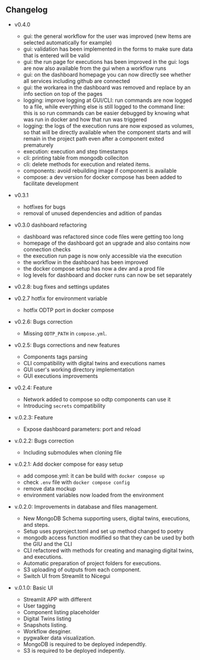 ## Changelog

- v0.4.0
    - gui: the general workflow for the user was improved (new Items are selected automatically for example)
    - gui: validation has been implemented in the forms to make sure data that is entered will be valid
    - gui: the run page for executions has been improved in the gui: logs are now also available from the gui when a workflow runs
    - gui: on the dashboard homepage you can now directly see whether all services including github are connected
    - gui: the workarea in the dashboard was removed and replace by an info section on top of the pages
    - logging: improve logging at GUI/CLI: run commands are now logged to a file, while everything else is still logged to the command line: this is so run commands can be easier debugged by knowing what was run in docker and how that run was triggered 
    - logging: the logs of the execution runs are now exposed as volumes, so that will be directly available when the component starts and will remain in the project path even after a component exited prematurely
    - execution: execution and step timestamps
    - cli: printing table from mongodb colleciton
    - cli: delete methods for execution and related items. 
    - components: avoid rebuilding image if component is available
    - compose: a dev version for docker compose has been added to facilitate development

- v0.3.1 
    - hotfixes for bugs
    - removal of unused dependencies and adition of pandas

- v0.3.0 dashboard refactoring
    - dashboard was refactored since code files were getting too long
    - homepage of the dashboard got an upgrade and also contains now connection checks
    - the execution run page is now only accessible via the execution
    - the workflow in the dashboard has been improved
    - the docker compose setup has now a dev and a prod file
    - log levels for dashboard and docker runs can now be set separately   

- v0.2.8: bug fixes and settings updates

- v0.2.7 hotfix for environment variable
    - hotfix ODTP port in docker compose

- v0.2.6: Bugs correction
    - Missing `ODTP_PATH` in `compose.yml`. 

- v0.2.5: Bugs corrections and new features
    - Components tags parsing
    - CLI compatibility with digital twins and executions names
    - GUI user's working directory implementation
    - GUI executions improvements

- v0.2.4: Feature
    - Network added to compose so odtp components can use it
    - Introducing `secrets` compatibility

- v.0.2.3: Feature
    - Expose dashboard parameters: port and reload
    
- v.0.2.2: Bugs correction
    - Including submodules when cloning file

- v.0.2.1: Add docker compose for easy setup
    - add compose.yml: it can be build with `docker compose up`
    - check `.env` file with `docker compose config`
    - remove data mockup 
    - environment variables now loaded from the environment

- v.0.2.0: Improvements in database and files management.
    - New MongoDB Schema supporting users, digital twins, executions, and steps. 
    - Setup uses pyproject.toml and set up method changed to poetry
    - mongodb access function modified so that they can be used by both the GIU and the CLI
    - CLI refactored with methods for creating and managing digital twins, and executions. 
    - Automatic preparation of project folders for executions. 
    - S3 uploading of outputs from each component.
    - Switch UI from Streamlit to Nicegui

- v.0.1.0: Basic UI
    - Streamlit APP with different
    - User tagging
    - Component listing placeholder
    - Digital Twins listing
    - Snapshots listing.
    - Workflow desginer.
    - pygwalker data visualization.
    - MongoDB is required to be deployed independtly.
    - S3 is required to be deployed indepently.
